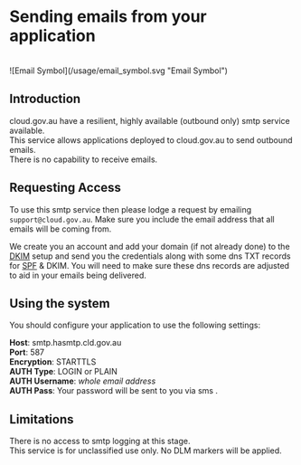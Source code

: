 # Sending emails from your application

<br />
![Email Symbol](/usage/email_symbol.svg "Email Symbol")

## Introduction

cloud.gov.au have a resilient, highly available (outbound only) smtp service available.  
This service allows applications deployed to cloud.gov.au to send outbound emails.  
There is no capability to receive emails.

## Requesting Access

To use this smtp service then please lodge a request by emailing `support@cloud.gov.au`. Make sure you include the email address that all emails will be coming from.

We create you an account and add your domain (if not already done) to the [DKIM](https://en.wikipedia.org/wiki/DomainKeys_Identified_Mail) setup and send you the credentials along with some dns TXT records for [SPF](https://en.wikipedia.org/wiki/Sender_Policy_Framework) & DKIM.
You will need to make sure these dns records are adjusted to aid in your emails being delivered.

## Using the system

You should configure your application to use the following settings:

**Host**: smtp.hasmtp.cld.gov.au  
**Port**: 587  
**Encryption**: STARTTLS  
**AUTH Type**: LOGIN or PLAIN  
**AUTH Username**: *whole email address*  
**AUTH Pass**: Your password will be sent to you via sms .  

## Limitations

There is no access to smtp logging at this stage.  
This service is for unclassified use only. No DLM markers will be applied.


